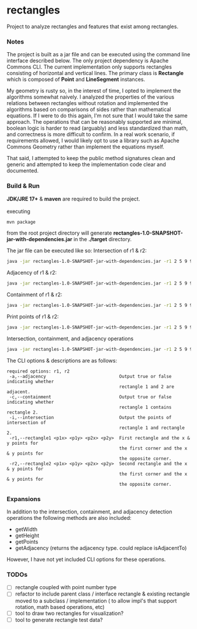# rectangles

Project to analyze rectangles and features that exist among rectangles.

### Notes

The project is built as a jar file and can be executed using the command line interface described below. The only
project dependency is Apache Commons CLI. The current implementation only supports rectangles consisting of horizontal
and vertical lines. The primary class is **Rectangle** which is composed of **Point** and **LineSegment** instances.

My geometry is rusty so, in the interest of time, I opted to implement the algorithms somewhat naively. I analyzed the
properties of the various relations between rectangles without rotation and implemented the algorithms based on
comparisons of sides rather than mathematical equations. If I were to do this again, I'm not sure that I would take the
same approach. The operations that can be reasonably supported are minimal, boolean logic is harder to read
(arguably) and less standardized than math, and correctness is more difficult to confirm. In a real work scenario, if
requirements allowed, I would likely opt to use a library such as Apache Commons Geometry rather than implement the
equations myself.

That said, I attempted to keep the public method signatures clean and generic and attempted to keep the implementation
code clear and documented.

### Build & Run

**JDK/JRE 17+** & **maven** are required to build the project.
<br><br>
executing

```bash
mvn package
```

from the root project directory will generate **rectangles-1.0-SNAPSHOT-jar-with-dependencies.jar** in the **./target**
directory.

The jar file can be executed like so:
Intersection of r1 & r2:

```bash
java -jar rectangles-1.0-SNAPSHOT-jar-with-dependencies.jar -r1 2 5 9 9 -r2 5 4 8 6 -i
```

Adjacency of r1 & r2:

```bash
java -jar rectangles-1.0-SNAPSHOT-jar-with-dependencies.jar -r1 2 5 9 9 -r2 5 4 8 6 -a
```

Containment of r1 & r2:

```bash
java -jar rectangles-1.0-SNAPSHOT-jar-with-dependencies.jar -r1 2 5 9 9 -r2 5 4 8 6 -c
```

Print points of r1 & r2:

```bash
java -jar rectangles-1.0-SNAPSHOT-jar-with-dependencies.jar -r1 2 5 9 9 -r2 5 4 8 6
```

Intersection, containment, and adjacency operations

```bash
java -jar rectangles-1.0-SNAPSHOT-jar-with-dependencies.jar -r1 2 5 9 9 -r2 5 4 8 6 -iac 
```

The CLI options & descriptions are as follows:

```
required options: r1, r2
 -a,--adjacency                            Output true or false indicating whether
                                           rectangle 1 and 2 are adjacent.
 -c,--containment                          Output true or false indicating whether
                                           rectangle 1 contains rectangle 2.
 -i,--intersection                         Output the points of intersection of
                                           rectangle 1 and rectangle 2.
 -r1,--rectangle1 <p1x> <p1y> <p2x> <p2y>  First rectangle and the x & y points for
                                           the first corner and the x & y points for
                                           the opposite corner.
 -r2,--rectangle2 <p1x> <p1y> <p2x> <p2y>  Second rectangle and the x & y points for
                                           the first corner and the x & y points for
                                           the opposite corner.
```

### Expansions

In addition to the intersection, containment, and adjacency detection operations the following methods are also
included:

- getWidth
- getHeight
- getPoints
- getAdjacency (returns the adjacency type. could replace isAdjacentTo)

However, I have not yet included CLI options for these operations.

### TODOs

- [ ] rectangle coupled with point number type
- [ ] refactor to include parent class / interface rectangle & existing rectangle moved to a subclass / implementation (
  to allow impl's that support rotation, math based operations, etc)
- [ ] tool to draw two rectangles for visualization?
- [ ] tool to generate rectangle test data?
